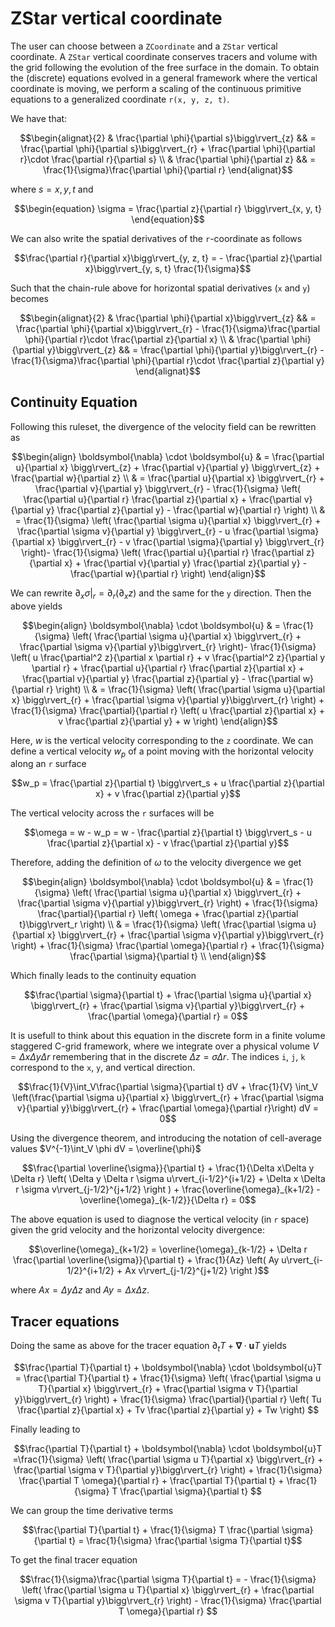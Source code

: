 # ZStar vertical coordinate

The user can choose between a `ZCoordinate` and a `ZStar` vertical coordinate. A `ZStar` vertical coordinate conserves tracers and volume with the grid following the evolution of the free surface in the domain. To obtain the (discrete) equations evolved  in a general framework where the vertical coordinate is moving, we perform a scaling of the continuous primitive equations to a generalized coordinate ``r(x, y, z, t)``.

We have that:

```math
\begin{alignat}{2}
& \frac{\partial \phi}{\partial s}\bigg\rvert_{z} && =  \frac{\partial \phi}{\partial s}\bigg\rvert_{r} + \frac{\partial \phi}{\partial r}\cdot \frac{\partial r}{\partial s} \\ 
& \frac{\partial \phi}{\partial z} && = \frac{1}{\sigma}\frac{\partial \phi}{\partial r}
\end{alignat}
```
where $s = x, y, t$ and 
```math
\begin{equation}
\sigma = \frac{\partial z}{\partial r} \bigg\rvert_{x, y, t}
\end{equation}
```
We can also write the spatial derivatives of the ``r``-coordinate as follows
```math
\frac{\partial r}{\partial x}\bigg\rvert_{y, z, t} = - \frac{\partial z}{\partial x}\bigg\rvert_{y, s, t} \frac{1}{\sigma}
```
Such that the chain-rule above for horizontal spatial derivatives (``x`` and ``y``) becomes

```math
\begin{alignat}{2}
& \frac{\partial \phi}{\partial x}\bigg\rvert_{z} && =  \frac{\partial \phi}{\partial x}\bigg\rvert_{r} - \frac{1}{\sigma}\frac{\partial \phi}{\partial r}\cdot \frac{\partial z}{\partial x}  \\ 
& \frac{\partial \phi}{\partial y}\bigg\rvert_{z} && =  \frac{\partial \phi}{\partial y}\bigg\rvert_{r} - \frac{1}{\sigma}\frac{\partial \phi}{\partial r}\cdot \frac{\partial z}{\partial y}  
\end{alignat}
```
## Continuity Equation
Following this ruleset, the divergence of the velocity field can be rewritten as
```math
\begin{align}
\boldsymbol{\nabla} \cdot \boldsymbol{u} & = \frac{\partial u}{\partial x} \bigg\rvert_{z} + \frac{\partial v}{\partial y} \bigg\rvert_{z} + \frac{\partial w}{\partial z} \\
& = \frac{\partial u}{\partial x} \bigg\rvert_{r} + \frac{\partial v}{\partial y} \bigg\rvert_{r} - \frac{1}{\sigma} \left( \frac{\partial u}{\partial r} \frac{\partial z}{\partial x} + \frac{\partial v}{\partial y} \frac{\partial z}{\partial y}  - \frac{\partial w}{\partial r} \right) \\ 
& = \frac{1}{\sigma} \left( \frac{\partial \sigma u}{\partial x} \bigg\rvert_{r} + \frac{\partial \sigma v}{\partial y} \bigg\rvert_{r} - u \frac{\partial \sigma}{\partial x} \bigg\rvert_{r} -  v \frac{\partial \sigma}{\partial y} \bigg\rvert_{r} \right)- \frac{1}{\sigma} \left( \frac{\partial u}{\partial r} \frac{\partial z}{\partial x} + \frac{\partial v}{\partial y} \frac{\partial z}{\partial y}  - \frac{\partial w}{\partial r} \right)
\end{align}
```
We can rewrite $\partial_x \sigma \rvert_r = \partial_r(\partial_x z)$ and the same for the ``y`` direction. Then the above yields
```math
\begin{align}
\boldsymbol{\nabla} \cdot \boldsymbol{u} & = \frac{1}{\sigma} \left( \frac{\partial \sigma u}{\partial x} \bigg\rvert_{r} + \frac{\partial \sigma v}{\partial y}\bigg\rvert_{r} \right)- \frac{1}{\sigma} \left( u \frac{\partial^2 z}{\partial x \partial r} +  v \frac{\partial^2 z}{\partial y \partial r} + \frac{\partial u}{\partial r} \frac{\partial z}{\partial x} + \frac{\partial v}{\partial y} \frac{\partial z}{\partial y}  - \frac{\partial w}{\partial r} \right) \\
& = \frac{1}{\sigma} \left( \frac{\partial \sigma u}{\partial x} \bigg\rvert_{r} + \frac{\partial \sigma v}{\partial y}\bigg\rvert_{r} \right) + \frac{1}{\sigma} \frac{\partial}{\partial r} \left( u \frac{\partial z}{\partial x} +  v \frac{\partial z}{\partial y} + w \right) 
\end{align}
```
Here, $w$ is the vertical velocity corresponding to the ``z`` coordinate. We can define a vertical velocity $w_p$ of a point moving with the horizontal velocity along an ``r`` surface 
```math
w_p = \frac{\partial z}{\partial t} \bigg\rvert_s + u \frac{\partial z}{\partial x} +  v \frac{\partial z}{\partial y}
```
The vertical velocity across the ``r`` surfaces will be
```math
\omega = w - w_p = w - \frac{\partial z}{\partial t} \bigg\rvert_s - u \frac{\partial z}{\partial x} - v \frac{\partial z}{\partial y}
```
Therefore, adding the definition of $\omega$ to the velocity divergence we get
```math
\begin{align}
\boldsymbol{\nabla} \cdot \boldsymbol{u} & = \frac{1}{\sigma} \left( \frac{\partial \sigma u}{\partial x} \bigg\rvert_{r} + \frac{\partial \sigma v}{\partial y}\bigg\rvert_{r} \right) + \frac{1}{\sigma} \frac{\partial}{\partial r} \left( \omega + \frac{\partial z}{\partial t}\bigg\rvert_r \right) \\
& = \frac{1}{\sigma} \left( \frac{\partial \sigma u}{\partial x} \bigg\rvert_{r} + \frac{\partial \sigma v}{\partial y}\bigg\rvert_{r} \right) + \frac{1}{\sigma} \frac{\partial \omega}{\partial r} + \frac{1}{\sigma} \frac{\partial \sigma}{\partial t} \\
\end{align}
```
Which finally leads to the continuity equation
```math
\frac{\partial \sigma}{\partial t} + \frac{\partial \sigma u}{\partial x} \bigg\rvert_{r} + \frac{\partial \sigma v}{\partial y}\bigg\rvert_{r}  + \frac{\partial \omega}{\partial r} = 0
```
It is usefull to think about this equation in the discrete form in a finite volume staggered C-grid framework, where we integrate over a physical volume $V = \Delta x \Delta y \Delta r$ remembering that in the discrete $\Delta z = \sigma \Delta r$. The indices `i`, `j`, `k` correspond to the `x`, `y`, and vertical direction.
```math
\frac{1}{V}\int_V\frac{\partial \sigma}{\partial t} dV + \frac{1}{V} \int_V \left(\frac{\partial \sigma u}{\partial x} \bigg\rvert_{r} + \frac{\partial \sigma v}{\partial y}\bigg\rvert_{r}  + \frac{\partial \omega}{\partial r}\right) dV = 0
```
Using the divergence theorem, and introducing the notation of cell-average values $V^{-1}\int_V \phi dV = \overline{\phi}$
```math
\frac{\partial \overline{\sigma}}{\partial t} + \frac{1}{\Delta x\Delta y \Delta r} \left( \Delta y \Delta r \sigma u\rvert_{i-1/2}^{i+1/2} + \Delta x \Delta r \sigma v\rvert_{j-1/2}^{j+1/2} \right ) + \frac{\overline{\omega}_{k+1/2} - \overline{\omega}_{k-1/2}}{\Delta r} = 0
```
The above equation is used to diagnose the vertical velocity (in `r` space) given the grid velocity and the horizontal velocity divergence:
```math
\overline{\omega}_{k+1/2} = \overline{\omega}_{k-1/2} + \Delta r \frac{\partial \overline{\sigma}}{\partial t} + \frac{1}{Az} \left( Ay u\rvert_{i-1/2}^{i+1/2} + Ax v\rvert_{j-1/2}^{j+1/2} \right )
```
where $Ax = \Delta y \Delta z$ and $Ay = \Delta x \Delta z$.

## Tracer equations

Doing the same as above for the tracer equation $\partial_t T + \boldsymbol{\nabla} \cdot \boldsymbol{u}T$ yields
```math
\frac{\partial T}{\partial t} + \boldsymbol{\nabla} \cdot \boldsymbol{u}T  = \frac{\partial T}{\partial t} + \frac{1}{\sigma} \left( \frac{\partial \sigma u T}{\partial x} \bigg\rvert_{r} + \frac{\partial \sigma v T}{\partial y}\bigg\rvert_{r} \right) + \frac{1}{\sigma} \frac{\partial}{\partial r} \left( Tu \frac{\partial z}{\partial x} +  Tv \frac{\partial z}{\partial y} + Tw \right) 
```
Finally leading to 
```math
\frac{\partial T}{\partial t} + \boldsymbol{\nabla} \cdot \boldsymbol{u}T =\frac{1}{\sigma} \left( \frac{\partial \sigma u T}{\partial x} \bigg\rvert_{r} + \frac{\partial \sigma v T}{\partial y}\bigg\rvert_{r} \right)  + \frac{1}{\sigma} \frac{\partial T \omega}{\partial r} + \frac{\partial T}{\partial t} + \frac{1}{\sigma} T \frac{\partial \sigma}{\partial t} 
```
We can group the time derivative terms
```math
\frac{\partial T}{\partial t} + \frac{1}{\sigma} T \frac{\partial \sigma}{\partial t}  = \frac{1}{\sigma} \frac{\partial \sigma T}{\partial t}
```
To get the final tracer equation
```math
\frac{1}{\sigma}\frac{\partial \sigma T}{\partial t} = - \frac{1}{\sigma} \left( \frac{\partial \sigma u T}{\partial x} \bigg\rvert_{r} + \frac{\partial \sigma v T}{\partial y}\bigg\rvert_{r} \right) - \frac{1}{\sigma} \frac{\partial T \omega}{\partial r} 
